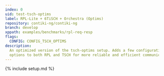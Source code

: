 ```yaml
---
index: 0
uid: test-tsch-optims
label: RPL-Lite + 6TiSCH + Orchestra (Optims)
repository: contiki-ng/contiki-ng
branch: develop
xppath: examples/benchmarks/rpl-req-resp
flags:
  CONFIG: CONFIG_TSCH_OPTIMS
description:
  An optimized version of the tsch-optims setup. Adds a few configuration
  options to both RPL and TSCH for more reliable and efficient communication.
---
```


{% include setup.md %}
